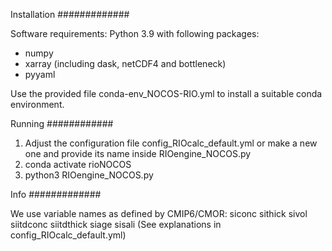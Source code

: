 Installation
#############

Software requirements:
Python 3.9 with following packages:
  - numpy
  - xarray (including dask, netCDF4 and bottleneck)
  - pyyaml

Use the provided file conda-env_NOCOS-RIO.yml to install a suitable conda environment.

Running
############
1) Adjust the configuration file config_RIOcalc_default.yml or make a new one and provide its name inside RIOengine_NOCOS.py
2) conda activate rioNOCOS
3) python3 RIOengine_NOCOS.py

Info
#############

We use variable names as defined by CMIP6/CMOR:
siconc
sithick
sivol
siitdconc
siitdthick
siage
sisali
(See explanations in config_RIOcalc_default.yml)


